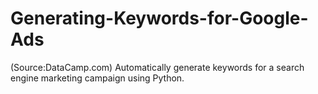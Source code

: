# Generating-Keywords-for-Google-Ads
(Source:DataCamp.com) Automatically generate keywords for a search engine marketing campaign using Python.
